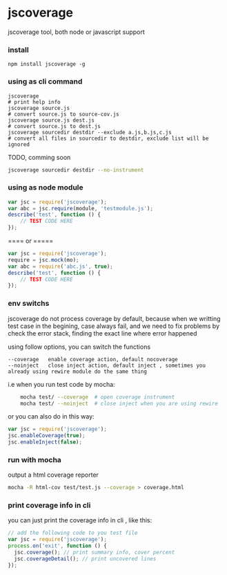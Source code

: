 jscoverage
==========
jscoverage tool, both node or javascript support

### install 
  
    npm install jscoverage -g

### using as cli command
```shell
jscoverage
# print help info
jscoverage source.js
# convert source.js to source-cov.js
jscoverage source.js dest.js
# convert source.js to dest.js
jscoverage sourcedir destdir --exclude a.js,b.js,c.js
# convert all files in sourcedir to destdir, exclude list will be ignored
```
TODO, comming soon
```sh
jscoverage sourcedir destdir --no-instrument
```

### using as node module

```js
var jsc = require('jscoverage');
var abc = jsc.require(module, 'testmodule.js');
describe('test', function () {
    // TEST CODE HERE
});
```
==== or =====
```js
var jsc = require('jscoverage');
require = jsc.mock(mo);
var abc = require('abc.js', true);
describe('test', function () {
    // TEST CODE HERE
});
```
### env switchs

jscoverage do not process coverage by default,
because when we writting test case in the begining, case always fail,
and we need to fix problems by check the error stack, finding the exact line where error happened

using follow options, you can switch the functions

    --coverage   enable coverage action, default nocoverage
    --noinject   close inject action, default inject , sometimes you already using rewire module do the same thing

i.e when you run test code by mocha:
```sh
    mocha test/ --coverage  # open coverage instrument
    mocha test/ --noinject  # close inject when you are using rewire
```
or you can also do in this way:
```js
var jsc = require('jscoverage');
jsc.enableCoverage(true);
jsc.enableInject(false);
```
    
### run with mocha

output a html coverage reporter 
```sh
mocha -R html-cov test/test.js --coverage > coverage.html
```

### print coverage info in cli

you can just print the coverage info in cli , like this:
```js
// add the following code to you test file
var jsc = require('jscoverage');
process.on('exit', function () {
  jsc.coverage(); // print summary info, cover percent
  jsc.coverageDetail(); // print uncovered lines
});
```


